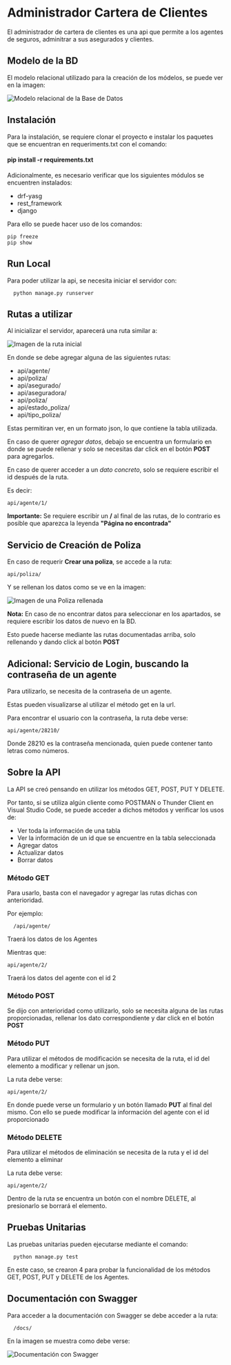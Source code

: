 
# Administrador Cartera de Clientes

El administrador de cartera de clientes es una api que permite a los agentes de seguros, adminitrar a sus asegurados y clientes. 


## Modelo de la BD

El modelo relacional utilizado para la creación de los módelos, se puede ver en la imagen: 

![Modelo relacional de la Base de Datos](https://github.com/VictoriaSP1/AdministradorCarteraClientes/tree/master/assets/ModeloRelacional.png)

## Instalación

Para la instalación, se requiere clonar el proyecto e instalar los paquetes que se encuentran en requeriments.txt con el comando: 

#### pip install -r requirements.txt

Adicionalmente, es necesario verificar que los siguientes módulos se encuentren instalados: 

* drf-yasg
* rest_framework
* django

Para ello se puede hacer uso de los comandos:

```
pip freeze
pip show

```


## Run Local

Para poder utilizar la api, se necesita iniciar el servidor con: 

```
  python manage.py runserver
```


## Rutas a utilizar

Al inicializar el servidor, aparecerá una ruta similar a: 

![Imagen de la ruta inicial](https://github.com/VictoriaSP1/AdministradorCarteraClientes/tree/master/assets/Inicial.png)

En donde se debe agregar alguna de las siguientes rutas: 

* api/agente/
* api/poliza/
* api/asegurado/
* api/aseguradora/
* api/poliza/
* api/estado_poliza/
* api/tipo_poliza/

Estas permitiran ver, en un formato json, lo que contiene la tabla utilizada. 

En caso de querer *agregar datos*, debajo se encuentra un formulario en donde se puede rellenar y solo se necesitas dar click en el botón **POST** para agregarlos. 

En caso de querer acceder a un *dato concreto*, solo se requiere escribir el id después de la ruta. 

Es decir: 

```
api/agente/1/
```

**Importante:** Se requiere escribir un **/** al final de las rutas, de lo contrario es posible que aparezca la leyenda **"Página no encontrada"**


## Servicio de Creación de Poliza


En caso de requerir **Crear una poliza**, se accede a la ruta: 

```
api/poliza/
```

Y se rellenan los datos como se ve en la imagen: 

![Imagen de una Poliza rellenada](https://github.com/VictoriaSP1/AdministradorCarteraClientes/tree/master/assets/Poliza.png)

**Nota:** En caso de no encontrar datos para seleccionar en los apartados, se requiere escribir los datos de nuevo en la BD.

Esto puede hacerse mediante las rutas documentadas arriba, solo rellenando y dando click al botón **POST**


## Adicional: Servicio de Login, buscando la contraseña de un agente

Para utilizarlo, se necesita de la contraseña de un agente. 

Estas pueden visualizarse al utilizar el método get en la url. 

Para encontrar el usuario con la contraseña, la ruta debe verse:

```
api/agente/28210/
```

Donde 28210 es la contraseña mencionada, quien puede contener tanto letras como números.

## Sobre la API

La API se creó pensando en utilizar los métodos GET, POST, PUT Y DELETE. 

Por tanto, si se utiliza algún cliente como POSTMAN o Thunder Client en Visual Studio Code, se puede acceder a dichos métodos y verificar los usos de: 

* Ver toda la información de una tabla
* Ver la información de un id que se encuentre en la tabla seleccionada
* Agregar datos
* Actualizar datos
* Borrar datos

### Método GET

Para usarlo, basta con el navegador y agregar las rutas dichas con anterioridad. 

Por ejemplo: 

```
  /api/agente/
```

Traerá los datos de los Agentes

Mientras que: 

```
api/agente/2/
```

Traerá los datos del agente con el id 2


### Método POST

Se dijo con anterioridad como utilizarlo, solo se necesita alguna de las rutas proporcionadas, rellenar los dato correspondiente y dar click en el botón **POST**


### Método PUT

Para utilizar el métodos de modificación se necesita de la ruta, el id del elemento a modificar y rellenar un json. 

La ruta debe verse: 

```
api/agente/2/
```

En donde puede verse un formulario y un botón llamado **PUT** al final del mismo. Con ello se puede modificar la información del agente con el id proporcionado

### Método DELETE

Para utilizar el métodos de eliminación se necesita de la ruta y el id del elemento a eliminar

La ruta debe verse: 

```
api/agente/2/
```

Dentro de la ruta se encuentra un botón con el nombre DELETE, al presionarlo se borrará el elemento. 
 

## Pruebas Unitarias

Las pruebas unitarias pueden ejecutarse mediante el comando:

```
  python manage.py test
```

En este caso, se crearon 4 para probar la funcionalidad de los métodos GET, POST, PUT y DELETE de los Agentes. 


## Documentación con Swagger

Para acceder a la documentación con Swagger se debe acceder a la ruta: 

```
  /docs/
```

En la imagen se muestra como debe verse: 

![Documentación con Swagger](https://github.com/VictoriaSP1/AdministradorCarteraClientes/tree/master/assets/Documentacion.png)
